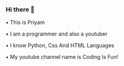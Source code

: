 ### Hi there 👋
• This is Priyam

• I am a programmer and also a youtuber

• I know Python, Css And HTML Languages

• My youtube channel name is Coding Is Fun!

<!--
**CodingIsFun22/CodingIsFun22** is a ✨ _special_ ✨ repository because its `README.md` (this file) appears on your GitHub profile.

Here are some ideas to get you started:

- 🔭 I’m currently working on ...
- 🌱 I’m currently learning ...
- 👯 I’m looking to collaborate on ...
- 🤔 I’m looking for help with ...
- 💬 Ask me about ...
- 📫 How to reach me: ...
- 😄 Pronouns: ...
- ⚡ Fun fact: ...
-->
